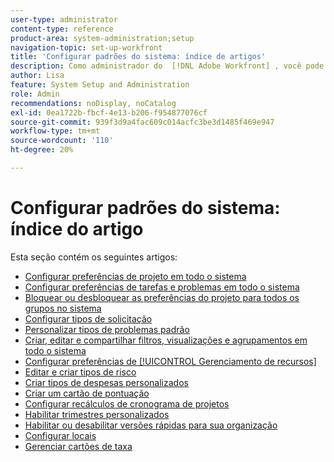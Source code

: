 ```yaml
---
user-type: administrator
content-type: reference
product-area: system-administration;setup
navigation-topic: set-up-workfront
title: 'Configurar padrões do sistema: índice de artigos'
description: Como administrador do  [!DNL Adobe Workfront] , você pode configurar os padrões do sistema, como as preferências de todos os projetos criados pelos usuários.
author: Lisa
feature: System Setup and Administration
role: Admin
recommendations: noDisplay, noCatalog
exl-id: 0ea1722b-fbcf-4e13-b206-f954877076cf
source-git-commit: 939f3d9a4fac609c014acfc3be3d1485f469e947
workflow-type: tm+mt
source-wordcount: '110'
ht-degree: 20%

---
```


# Configurar padrões do sistema: índice do artigo

Esta seção contém os seguintes artigos:

* [Configurar preferências de projeto em todo o sistema](../../../administration-and-setup/set-up-workfront/configure-system-defaults/set-project-preferences.md)
* [Configurar preferências de tarefas e problemas em todo o sistema](../../../administration-and-setup/set-up-workfront/configure-system-defaults/set-task-issue-preferences.md)
* [Bloquear ou desbloquear as preferências do projeto para todos os grupos no sistema](../../../administration-and-setup/set-up-workfront/configure-system-defaults/lock-or-unlock-project-preferences-for-groups-system.md)
* [Configurar tipos de solicitação](../../../administration-and-setup/set-up-workfront/configure-system-defaults/configure-request-types.md)
* [Personalizar tipos de problemas padrão](../../../administration-and-setup/set-up-workfront/configure-system-defaults/customize-default-issue-types.md)
* [Criar, editar e compartilhar filtros, visualizações e agrupamentos em todo o sistema](../../../administration-and-setup/set-up-workfront/configure-system-defaults/create-and-share-default-fvgs.md)
* [Configurar preferências de [!UICONTROL Gerenciamento de recursos]](../../../administration-and-setup/set-up-workfront/configure-system-defaults/configure-resource-mgmt-preferences.md)
* [Editar e criar tipos de risco](../../../administration-and-setup/set-up-workfront/configure-system-defaults/edit-create-risk-types.md)
* [Criar tipos de despesas personalizados](../../../administration-and-setup/set-up-workfront/configure-system-defaults/create-custom-expense-types.md)
* [Criar um cartão de pontuação](../../../administration-and-setup/set-up-workfront/configure-system-defaults/create-scorecard.md)
* [Configurar recálculos de cronograma de projetos](../../../administration-and-setup/set-up-workfront/configure-system-defaults/configure-timeline-recalculations-projects.md)
* [Habilitar trimestres personalizados](../../../administration-and-setup/set-up-workfront/configure-system-defaults/enable-custom-quarters-projects.md)
* [Habilitar ou desabilitar versões rápidas para sua organização](../../../administration-and-setup/set-up-workfront/configure-system-defaults/enable-fast-release-process.md)
* [Configurar locais](/help/quicksilver/administration-and-setup/set-up-workfront/configure-system-defaults/configure-locations.md)
* [Gerenciar cartões de taxa](/help/quicksilver/administration-and-setup/set-up-workfront/configure-system-defaults/manage-rate-cards.md)
